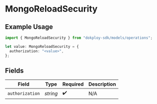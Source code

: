 # MongoReloadSecurity

## Example Usage

```typescript
import { MongoReloadSecurity } from "dokploy-sdk/models/operations";

let value: MongoReloadSecurity = {
  authorization: "<value>",
};
```

## Fields

| Field              | Type               | Required           | Description        |
| ------------------ | ------------------ | ------------------ | ------------------ |
| `authorization`    | *string*           | :heavy_check_mark: | N/A                |